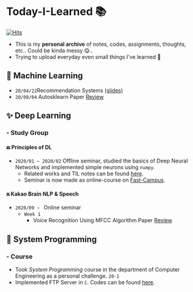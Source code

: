 # Today-I-Learned 📚
[![Hits](https://hits.seeyoufarm.com/api/count/incr/badge.svg?url=https%3A%2F%2Fgithub.com%2FSoYoungCho%2FToday-I-Learned%2F)](https://hits.seeyoufarm.com)
- This is my **personal archive** of notes, codes, assignments, thoughts, etc.. Could be kinda messy :yum:..
- Trying to upload everyday even small things I've learned :muscle:

## :seedling: Machine Learning
- `20/04/22`Recommendation Systems [(slides)](https://github.com/SoYoungCho/Today-I-Learned/blob/master/Machine%20Learning/Recommendation%20Systems/Recommender%20System%20in%20Spark.pdf)
- `20/08/04` Autosklearn Paper [Review](https://github.com/SoYoungCho/Paper-Review/blob/master/AutoML/Efficient%20and%20Robust%20Automated%20Machine%20Learning.md)

## :sparkles: Deep Learning
### - Study Group
#### :end: Principles of DL
- `2020/01 ~ 2020/02` Offline seminar, studied the basics of Deep Neural Networks and implemented simple neurons using `numpy`.
  - Related works and TIL notes can be found [here](https://github.com/SoYoungCho/Today-I-Learned/tree/master/Deeplearning%20Seminar).
  - Seminar is now made as online-course on [Fast-Campus](https://fastcampus.co.kr/data_online_mathdeep).
#### :on: Kakao Brain NLP & Speech
- `2020/09 ~ ` Online seminar
  - `Week 1`
    - Voice Recognition Using MFCC Algorithm Paper [Review](https://github.com/SoYoungCho/Paper-Review/blob/master/Speech%20Recognition/Voice%20Recognition%20Using%20MFCC%20Algorithm.md)

## :floppy_disk: System Programming
### - Course
- Took *System Programming* course in the department of Computer Engineering  as a personal challenge. `20-1`
- Implemented FTP Server in `C`. Codes can be found [here](https://github.com/SoYoungCho/Today-I-Learned/tree/master/System%20Programming).
